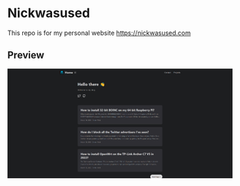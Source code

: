 # Nickwasused

This repo is for my personal website https://nickwasused.com

## Preview

![Preview](./preview.webp)
